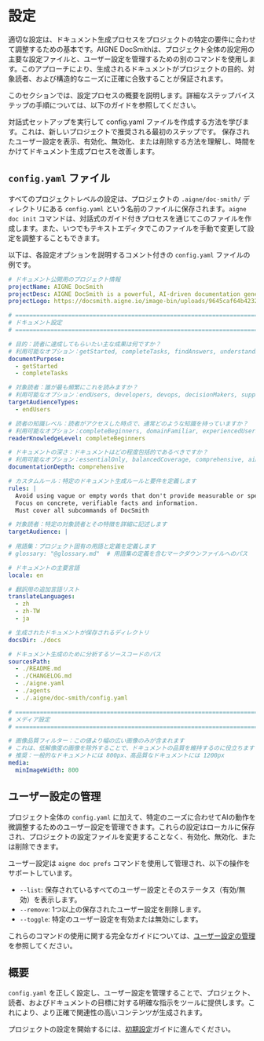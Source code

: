 # 設定

適切な設定は、ドキュメント生成プロセスをプロジェクトの特定の要件に合わせて調整するための基本です。AIGNE DocSmithは、プロジェクト全体の設定用の主要な設定ファイルと、ユーザー設定を管理するための別のコマンドを使用します。このアプローチにより、生成されるドキュメントがプロジェクトの目的、対象読者、および構造的なニーズに正確に合致することが保証されます。

このセクションでは、設定プロセスの概要を説明します。詳細なステップバイステップの手順については、以下のガイドを参照してください。

<x-cards>
  <x-card data-title="初期設定" data-icon="lucide:settings-2" data-href="/configuration/initial-setup">対話式セットアップを実行して config.yaml ファイルを作成する方法を学びます。これは、新しいプロジェクトで推奨される最初のステップです。</x-card>
  <x-card data-title="ユーザー設定の管理" data-icon="lucide:list-checks" data-href="/configuration/managing-preferences">保存されたユーザー設定を表示、有効化、無効化、または削除する方法を理解し、時間をかけてドキュメント生成プロセスを改善します。</x-card>
</x-cards>

## `config.yaml` ファイル

すべてのプロジェクトレベルの設定は、プロジェクトの `.aigne/doc-smith/` ディレクトリにある `config.yaml` という名前のファイルに保存されます。`aigne doc init` コマンドは、対話式のガイド付きプロセスを通じてこのファイルを作成します。また、いつでもテキストエディタでこのファイルを手動で変更して設定を調整することもできます。

以下は、各設定オプションを説明するコメント付きの `config.yaml` ファイルの例です。

```yaml config.yaml icon=logos:yaml
# ドキュメント公開用のプロジェクト情報
projectName: AIGNE DocSmith
projectDesc: AIGNE DocSmith is a powerful, AI-driven documentation generation tool built on the AIGNE Framework. It automates the creation of detailed, structured, and multi-language documentation directly from your source code.
projectLogo: https://docsmith.aigne.io/image-bin/uploads/9645caf64b4232699982c4d940b03b90.svg

# =============================================================================
# ドキュメント設定
# =============================================================================

# 目的：読者に達成してもらいたい主な成果は何ですか？
# 利用可能なオプション：getStarted, completeTasks, findAnswers, understandSystem, solveProblems, mixedPurpose
documentPurpose:
  - getStarted
  - completeTasks

# 対象読者：誰が最も頻繁にこれを読みますか？
# 利用可能なオプション：endUsers, developers, devops, decisionMakers, supportTeams, mixedTechnical
targetAudienceTypes:
  - endUsers

# 読者の知識レベル：読者がアクセスした時点で、通常どのような知識を持っていますか？
# 利用可能なオプション：completeBeginners, domainFamiliar, experiencedUsers, emergencyTroubleshooting, exploringEvaluating
readerKnowledgeLevel: completeBeginners

# ドキュメントの深さ：ドキュメントはどの程度包括的であるべきですか？
# 利用可能なオプション：essentialOnly, balancedCoverage, comprehensive, aiDecide
documentationDepth: comprehensive

# カスタムルール：特定のドキュメント生成ルールと要件を定義します
rules: |
  Avoid using vague or empty words that don't provide measurable or specific details, such as 'intelligently', 'seamlessly', 'comprehensive', or 'high-quality'. Focus on concrete, verifiable facts and information.
  Focus on concrete, verifiable facts and information.
  Must cover all subcommands of DocSmith

# 対象読者：特定の対象読者とその特徴を詳細に記述します
targetAudience: |
  
# 用語集：プロジェクト固有の用語と定義を定義します
# glossary: "@glossary.md"  # 用語集の定義を含むマークダウンファイルへのパス

# ドキュメントの主要言語
locale: en

# 翻訳用の追加言語リスト
translateLanguages:
  - zh
  - zh-TW
  - ja

# 生成されたドキュメントが保存されるディレクトリ
docsDir: ./docs

# ドキュメント生成のために分析するソースコードのパス
sourcesPath:
  - ./README.md
  - ./CHANGELOG.md
  - ./aigne.yaml
  - ./agents
  - ./.aigne/doc-smith/config.yaml

# =============================================================================
# メディア設定
# =============================================================================

# 画像品質フィルター：この値より幅の広い画像のみが含まれます
# これは、低解像度の画像を除外することで、ドキュメントの品質を維持するのに役立ちます
# 推奨：一般的なドキュメントには 800px、高品質なドキュメントには 1200px
media:
  minImageWidth: 800
```

## ユーザー設定の管理

プロジェクト全体の `config.yaml` に加えて、特定のニーズに合わせてAIの動作を微調整するためのユーザー設定を管理できます。これらの設定はローカルに保存され、プロジェクトの設定ファイルを変更することなく、有効化、無効化、または削除できます。

ユーザー設定は `aigne doc prefs` コマンドを使用して管理され、以下の操作をサポートしています。
*   `--list`: 保存されているすべてのユーザー設定とそのステータス（有効/無効）を表示します。
*   `--remove`: 1つ以上の保存されたユーザー設定を削除します。
*   `--toggle`: 特定のユーザー設定を有効または無効にします。

これらのコマンドの使用に関する完全なガイドについては、[ユーザー設定の管理](./configuration-managing-preferences.md)を参照してください。

## 概要

`config.yaml` を正しく設定し、ユーザー設定を管理することで、プロジェクト、読者、およびドキュメントの目標に対する明確な指示をツールに提供します。これにより、より正確で関連性の高いコンテンツが生成されます。

プロジェクトの設定を開始するには、[初期設定](./configuration-initial-setup.md)ガイドに進んでください。